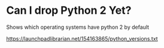 # Can I drop Python 2 Yet?
Shows which operating systems have python 2 by default


https://launchpadlibrarian.net/154163865/python_versions.txt
